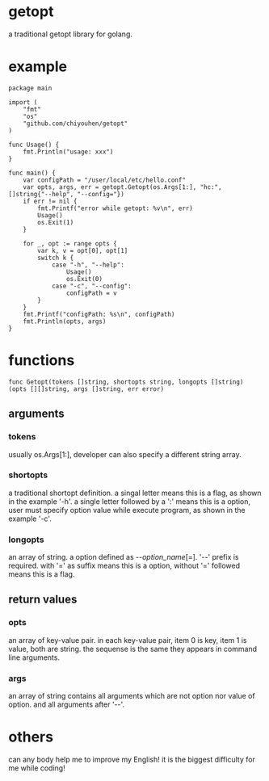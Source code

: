 # getopt
a traditional getopt library for golang.

# example
    package main

    import (
        "fmt"
        "os"
        "github.com/chiyouhen/getopt"
    )

    func Usage() {
        fmt.Println("usage: xxx")
    }

    func main() {
        var configPath = "/user/local/etc/hello.conf"
        var opts, args, err = getopt.Getopt(os.Args[1:], "hc:", []string{"--help", "--config="})
        if err != nil {
            fmt.Printf("error while getopt: %v\n", err)
            Usage()
            os.Exit(1)
        }

        for _, opt := range opts {
            var k, v = opt[0], opt[1]
            switch k {
                case "-h", "--help":
                    Usage()
                    os.Exit(0)
                case "-c", "--config":
                    configPath = v
            }
        }
        fmt.Printf("configPath: %s\n", configPath)
        fmt.Println(opts, args)
    }
  
# functions
    func Getopt(tokens []string, shortopts string, longopts []string) (opts [][]string, args []string, err error)

## arguments
### tokens
usually os.Args[1:], developer can also specify a different string array.

### shortopts
a traditional shortopt definition. a singal letter means this is a flag, as shown in the example '-h'. a single letter followed by a ':' means this is a option, user must specify option value while execute program, as shown in the example '-c'.

### longopts
an array of string. a option defined as --_option_name_[=]. '--' prefix is required. with '=' as suffix means this is a option, without '=' followed means this is a flag.

## return values
### opts
an array of key-value pair. in each key-value pair, item 0 is key, item 1 is value, both are string. the sequense is the same they appears in command line arguments.

### args
an array of string contains all arguments which are not option nor value of option. and all arguments after '--'.

# others
can any body help me to improve my English! it is the biggest difficulty for me while coding!
